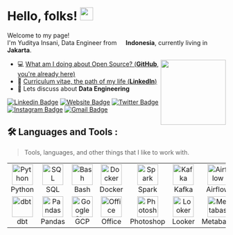 # Hello, folks! <img src="https://raw.githubusercontent.com/MartinHeinz/MartinHeinz/master/wave.gif" width="30px">
<p>Welcome to my page! </br> I'm Yuditya Insani, Data Engineer from <img src="https://cdn-icons-png.flaticon.com/512/323/323372.png" width="13"/> <b>Indonesia</b>, currently living in <b>Jakarta</b>. </p>


<img align='right' src='https://github.com/Rishit-dagli/Rishit-dagli/blob/master/images/octocat-anime.gif' width='150'>

- 💻  [What am I doing about Open Source? (**GitHub**, you're already here)](https://github.com/bulletsrip)
- 🏹  [Curriculum vitae, the path of my life (**LinkedIn**)](https://linkedin.com/in/yuditya)
- 💬 Lets discuss about **Data Engineering**

[![Linkedin Badge](https://img.shields.io/badge/-Yuditya-blue?style=flat&logo=Linkedin&logoColor=white&link=https://www.linkedin.com/in/yuditya/)](https://www.linkedin.com/in/yuditya/)
[![Website Badge](https://img.shields.io/badge/-yoeditya.my.id-47CCCC?style=flat&logo=Google-Chrome&logoColor=white&link=https://yoeditya.my.id)](https://yoeditya.my.id)
[![Twitter Badge](https://img.shields.io/badge/-@bulletsrip-1ca0f1?style=flat&labelColor=1ca0f1&logo=twitter&logoColor=white&link=https://twitter.com/bulletsrip)](https://twitter.com/bulletsrip)
[![Instagram Badge](https://img.shields.io/badge/-@yoeditya-purple?style=flat&logo=instagram&logoColor=white&link=https://instagram.com/yoeditya/)](https://instagram.com/yoeditya)
[![Gmail Badge](https://img.shields.io/badge/-yudityainsani-c14438?style=flat&logo=Gmail&logoColor=white&link=mailto:yudityainsani@gmail.com)](mailto:yudityainsani@gmail.com)

## :hammer_and_wrench: Languages and Tools :

> Tools, languages, and other things that I like to work with.

<table>
  <tr>
    <td align="center" width="96">
      <a href="#yuditya-tech">
        <img src="https://user-images.githubusercontent.com/85284506/209473943-583b7274-f4e3-4820-ba4f-dc9cee64ab7f.png" width="48" height="48" alt="Python" />
      </a>
      <br>Python
    </td>
    <td align="center" width="96">
      <a href="#yuditya-tech">
        <img src="https://user-images.githubusercontent.com/85284506/209565805-99ac869d-610e-41f2-95ea-31e04a1fb25e.png" width="48" height="48" alt="SQL" />
      </a>
      <br>SQL
    </td>
    <td align="center" width="96">
      <a href="#yuditya-tech">
        <img src="https://user-images.githubusercontent.com/85284506/209473981-4d26b95e-d27d-48c1-b043-06e555afa2f0.png" width="48" height="48" alt="Bash" />
      </a>
      <br>Bash
    </td>
    <td align="center" width="96">
      <a href="#yuditya-tech">
        <img src="https://user-images.githubusercontent.com/85284506/209474027-b396f8a6-9f30-4842-ac1d-a87d51a7f534.png" width="48" height="48" alt="Docker" />
      </a>
      <br>Docker
    </td>
    <td align="center" width="96">
      <a href="#yuditya-tech">
        <img src="https://user-images.githubusercontent.com/85284506/209565456-5e0c603f-f34a-4776-9bb7-43c44b90a601.png" width="48" height="48" alt="Spark" />
      </a>
      <br>Spark
    </td>
    <td align="center" width="96">
      <a href="#yuditya-tech">
        <img src="https://user-images.githubusercontent.com/85284506/209565475-5beb33ca-5dcd-419f-abb4-63e5a301ff2a.png" width="48" height="48" alt="Kafka" />
      </a>
      <br>Kafka
    </td>
    <td align="center" width="96">
      <a href="#yuditya-tech">
        <img src="https://user-images.githubusercontent.com/85284506/209474128-4be29d22-e988-4dff-9b3b-7690b82fdc3d.png" width="48" height="48" alt="Airflow" />
      </a>
      <br>Airflow
    </td>
  </tr>
  <tr>
    <td align="center" width="96"> 
      <a href="#yuditya-tech">
        <img src="https://user-images.githubusercontent.com/85284506/209474155-c2e48a6f-e25f-45da-a189-f9027931d662.png" width="48" height="48" alt="dbt" />
      </a>
      <br>dbt
    </td>
    <td align="center" width="96">
      <a href="#yuditya-tech">
        <img src="https://user-images.githubusercontent.com/85284506/209565501-ce12f9e3-3a0d-4d44-a12b-9253aff19e87.png" width="48" height="48" alt="Pandas" />
      </a>
      <br>Pandas
    </td>
    <td align="center"  width="96">
      <a href="#yuditya-tech">
        <img src="https://user-images.githubusercontent.com/85284506/209474208-dbefb989-714a-4017-a656-404f05cfb40c.png" width="48" height="48" alt="Google Cloud Platform" />
      </a>
      <br>GCP
    </td>
    <td align="center"  width="96">
      <a href="#yuditya-tech">
        <img src="https://user-images.githubusercontent.com/85284506/209474234-be75bf78-0aa4-49ea-bb09-16a529bbe6e4.png" width="48" height="48" alt="Office" />
      </a>
      <br>Office
    </td>
    <td align="center" width="96">
      <a href="#yuditya-tech">
        <img src="https://user-images.githubusercontent.com/85284506/209565572-1503ef58-5786-4107-ba8f-def62bc08d4a.png" width="48" height="48" alt="Photoshop" />
      </a>
      <br>Photoshop
    </td>
    <td align="center"  width="96">
      <a href="#yuditya-tech">
        <img src="https://user-images.githubusercontent.com/85284506/209565527-a4dd5a9e-aff0-4f01-97e9-a28a68c46b8d.png" width="48" height="48" alt="Looker" />
      </a>
      <br>Looker
    </td>
    <td align="center" width="96">
      <a href="#yuditya-tech">
        <img src="https://user-images.githubusercontent.com/85284506/209565544-66dabafa-725e-45ef-b2d1-673a10e8781c.png" width="48" height="48" alt="Metabase" />
      </a>
      <br>Metabase
    </td>
  </tr>
</table>

<!---
bulletsrip/bulletsrip is a ✨ special ✨ repository because its `README.md` (this file) appears on your GitHub profile.
You can click the Preview link to take a look at your changes.
--->
